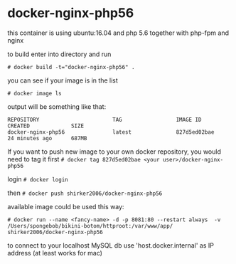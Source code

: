 # docker-nginx-php56

this container is using ubuntu:16.04 and php 5.6 together with php-fpm and nginx


to build enter into directory and run

`# docker build -t="docker-nginx-php56" .`

you can see if your image is in the list

`# docker image ls`

output will be something like that: 
```
REPOSITORY                       TAG                 IMAGE ID            CREATED             SIZE
docker-nginx-php56               latest              827d5ed02bae        24 minutes ago      687MB
```


If you want to push new image to your own docker repository, you would need to tag it first
`# docker tag 827d5ed02bae <your user>/docker-nginx-php56`

login
`# docker login`

then
`# docker push shirker2006/docker-nginx-php56`


available image could be used this way:
```
# docker run --name <fancy-name> -d -p 8081:80 --restart always  -v /Users/spongebob/bikini-botom/httproot:/var/www/app/ shirker2006/docker-nginx-php56
```

to connect to your localhost MySQL db use 'host.docker.internal' as IP address (at least works for mac)
